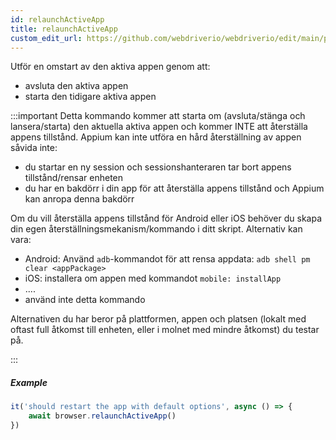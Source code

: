 ```yaml
---
id: relaunchActiveApp
title: relaunchActiveApp
custom_edit_url: https://github.com/webdriverio/webdriverio/edit/main/packages/webdriverio/src/commands/mobile/relaunchActiveApp.ts
---
```


Utför en omstart av den aktiva appen genom att:

- avsluta den aktiva appen
- starta den tidigare aktiva appen

:::important
Detta kommando kommer att starta om (avsluta/stänga och lansera/starta) den aktuella aktiva appen och kommer INTE att återställa appens tillstånd. Appium kan inte utföra en hård återställning av
appen såvida inte:

- du startar en ny session och sessionshanteraren tar bort appens tillstånd/rensar enheten
- du har en bakdörr i din app för att återställa appens tillstånd och Appium kan anropa denna bakdörr

Om du vill återställa appens tillstånd för Android eller iOS behöver du skapa din egen återställningsmekanism/kommando i ditt skript. Alternativ kan vara:

- Android: Använd `adb`-kommandot för att rensa appdata: `adb shell pm clear <appPackage>`
- iOS: installera om appen med kommandot `mobile: installApp`
- ....
- använd inte detta kommando

Alternativen du har beror på plattformen, appen och platsen (lokalt med oftast full åtkomst till enheten, eller i molnet med mindre åtkomst) du testar på.

:::

##### Example

```js title="restart.app.js"
it('should restart the app with default options', async () => {
    await browser.relaunchActiveApp()
})
```